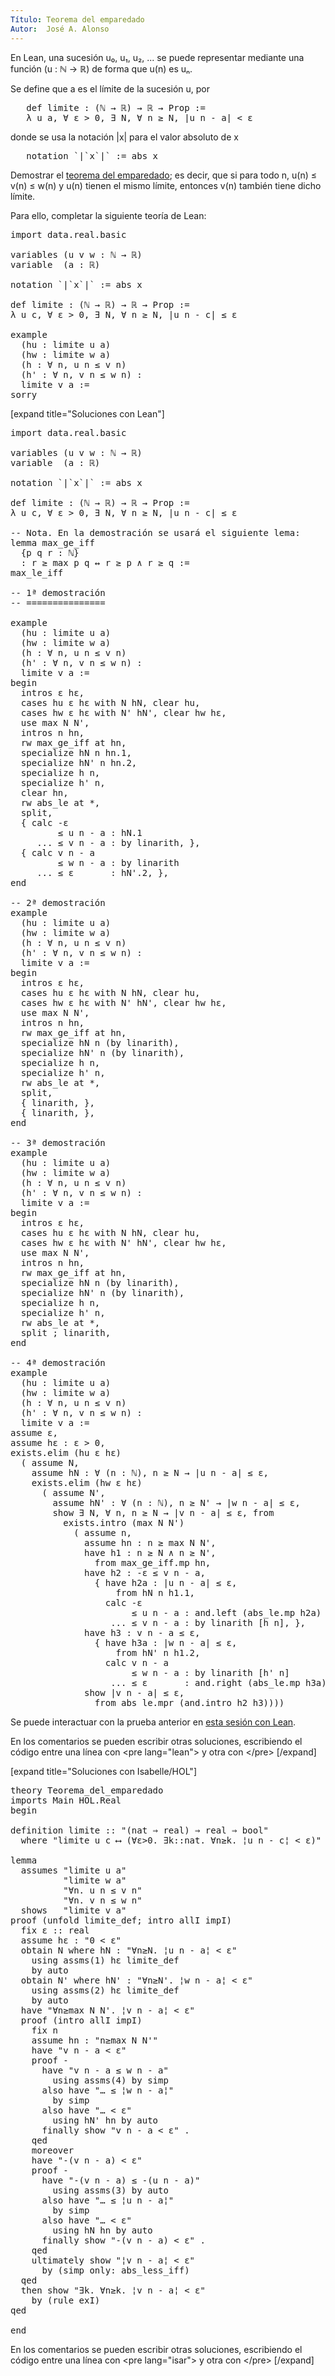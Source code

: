 ```yaml
---
Título: Teorema del emparedado
Autor:  José A. Alonso
---
```


En Lean, una sucesión u₀, u₁, u₂, ... se puede representar mediante una función (u : ℕ → ℝ) de forma que u(n) es uₙ.

Se define que a es el límite de la sucesión u, por
<pre lang="text">
   def limite : (ℕ → ℝ) → ℝ → Prop :=
   λ u a, ∀ ε > 0, ∃ N, ∀ n ≥ N, |u n - a| < ε
</pre>
donde se usa la notación |x| para el valor absoluto de x
<pre lang="text">
   notation `|`x`|` := abs x
</pre>

Demostrar el [teorema del emparedado](https://bit.ly/3eqlZ0b); es decir, que si para todo n, u(n) ≤ v(n) ≤ w(n) y u(n) tienen el mismo límite, entonces v(n) también tiene dicho límite.

Para ello, completar la siguiente teoría de Lean:

<pre lang="lean">
import data.real.basic

variables (u v w : ℕ → ℝ)
variable  (a : ℝ)

notation `|`x`|` := abs x

def limite : (ℕ → ℝ) → ℝ → Prop :=
λ u c, ∀ ε > 0, ∃ N, ∀ n ≥ N, |u n - c| ≤ ε

example
  (hu : limite u a)
  (hw : limite w a)
  (h : ∀ n, u n ≤ v n)
  (h' : ∀ n, v n ≤ w n) :
  limite v a :=
sorry
</pre>

[expand title="Soluciones con Lean"]

<pre lang="lean">
import data.real.basic

variables (u v w : ℕ → ℝ)
variable  (a : ℝ)

notation `|`x`|` := abs x

def limite : (ℕ → ℝ) → ℝ → Prop :=
λ u c, ∀ ε > 0, ∃ N, ∀ n ≥ N, |u n - c| ≤ ε

-- Nota. En la demostración se usará el siguiente lema:
lemma max_ge_iff
  {p q r : ℕ}
  : r ≥ max p q ↔ r ≥ p ∧ r ≥ q :=
max_le_iff

-- 1ª demostración
-- ===============

example
  (hu : limite u a)
  (hw : limite w a)
  (h : ∀ n, u n ≤ v n)
  (h' : ∀ n, v n ≤ w n) :
  limite v a :=
begin
  intros ε hε,
  cases hu ε hε with N hN, clear hu,
  cases hw ε hε with N' hN', clear hw hε,
  use max N N',
  intros n hn,
  rw max_ge_iff at hn,
  specialize hN n hn.1,
  specialize hN' n hn.2,
  specialize h n,
  specialize h' n,
  clear hn,
  rw abs_le at *,
  split,
  { calc -ε
         ≤ u n - a : hN.1
     ... ≤ v n - a : by linarith, },
  { calc v n - a
         ≤ w n - a : by linarith
     ... ≤ ε       : hN'.2, },
end

-- 2ª demostración
example
  (hu : limite u a)
  (hw : limite w a)
  (h : ∀ n, u n ≤ v n)
  (h' : ∀ n, v n ≤ w n) :
  limite v a :=
begin
  intros ε hε,
  cases hu ε hε with N hN, clear hu,
  cases hw ε hε with N' hN', clear hw hε,
  use max N N',
  intros n hn,
  rw max_ge_iff at hn,
  specialize hN n (by linarith),
  specialize hN' n (by linarith),
  specialize h n,
  specialize h' n,
  rw abs_le at *,
  split,
  { linarith, },
  { linarith, },
end

-- 3ª demostración
example
  (hu : limite u a)
  (hw : limite w a)
  (h : ∀ n, u n ≤ v n)
  (h' : ∀ n, v n ≤ w n) :
  limite v a :=
begin
  intros ε hε,
  cases hu ε hε with N hN, clear hu,
  cases hw ε hε with N' hN', clear hw hε,
  use max N N',
  intros n hn,
  rw max_ge_iff at hn,
  specialize hN n (by linarith),
  specialize hN' n (by linarith),
  specialize h n,
  specialize h' n,
  rw abs_le at *,
  split ; linarith,
end

-- 4ª demostración
example
  (hu : limite u a)
  (hw : limite w a)
  (h : ∀ n, u n ≤ v n)
  (h' : ∀ n, v n ≤ w n) :
  limite v a :=
assume ε,
assume hε : ε > 0,
exists.elim (hu ε hε)
  ( assume N,
    assume hN : ∀ (n : ℕ), n ≥ N → |u n - a| ≤ ε,
    exists.elim (hw ε hε)
      ( assume N',
        assume hN' : ∀ (n : ℕ), n ≥ N' → |w n - a| ≤ ε,
        show ∃ N, ∀ n, n ≥ N → |v n - a| ≤ ε, from
          exists.intro (max N N')
            ( assume n,
              assume hn : n ≥ max N N',
              have h1 : n ≥ N ∧ n ≥ N',
                from max_ge_iff.mp hn,
              have h2 : -ε ≤ v n - a,
                { have h2a : |u n - a| ≤ ε,
                    from hN n h1.1,
                  calc -ε
                       ≤ u n - a : and.left (abs_le.mp h2a)
                   ... ≤ v n - a : by linarith [h n], },
              have h3 : v n - a ≤ ε,
                { have h3a : |w n - a| ≤ ε,
                    from hN' n h1.2,
                  calc v n - a
                       ≤ w n - a : by linarith [h' n]
                   ... ≤ ε       : and.right (abs_le.mp h3a), },
              show |v n - a| ≤ ε,
                from abs_le.mpr (and.intro h2 h3))))
</pre>

Se puede interactuar con la prueba anterior en <a href="https://leanprover-community.github.io/lean-web-editor/#url=https://raw.githubusercontent.com/jaalonso/Calculemus/main/src/Teorema_del_emparedado.lean" rel="noopener noreferrer" target="_blank">esta sesión con Lean</a>.

En los comentarios se pueden escribir otras soluciones, escribiendo el código entre una línea con &#60;pre lang=&quot;lean&quot;&#62; y otra con &#60;/pre&#62;
[/expand]

[expand title="Soluciones con Isabelle/HOL"]

<pre lang="isar">
theory Teorema_del_emparedado
imports Main HOL.Real
begin

definition limite :: "(nat ⇒ real) ⇒ real ⇒ bool"
  where "limite u c ⟷ (∀ε>0. ∃k::nat. ∀n≥k. ¦u n - c¦ < ε)"

lemma
  assumes "limite u a"
          "limite w a"
          "∀n. u n ≤ v n"
          "∀n. v n ≤ w n"
  shows   "limite v a"
proof (unfold limite_def; intro allI impI)
  fix ε :: real
  assume hε : "0 < ε"
  obtain N where hN : "∀n≥N. ¦u n - a¦ < ε"
    using assms(1) hε limite_def
    by auto
  obtain N' where hN' : "∀n≥N'. ¦w n - a¦ < ε"
    using assms(2) hε limite_def
    by auto
  have "∀n≥max N N'. ¦v n - a¦ < ε"
  proof (intro allI impI)
    fix n
    assume hn : "n≥max N N'"
    have "v n - a < ε"
    proof -
      have "v n - a ≤ w n - a"
        using assms(4) by simp
      also have "… ≤ ¦w n - a¦"
        by simp
      also have "… < ε"
        using hN' hn by auto
      finally show "v n - a < ε" .
    qed
    moreover
    have "-(v n - a) < ε"
    proof -
      have "-(v n - a) ≤ -(u n - a)"
        using assms(3) by auto
      also have "… ≤ ¦u n - a¦"
        by simp
      also have "… < ε"
        using hN hn by auto
      finally show "-(v n - a) < ε" .
    qed
    ultimately show "¦v n - a¦ < ε"
      by (simp only: abs_less_iff)
  qed
  then show "∃k. ∀n≥k. ¦v n - a¦ < ε"
    by (rule exI)
qed

end
</pre>

En los comentarios se pueden escribir otras soluciones, escribiendo el código entre una línea con &#60;pre lang=&quot;isar&quot;&#62; y otra con &#60;/pre&#62;
[/expand]
